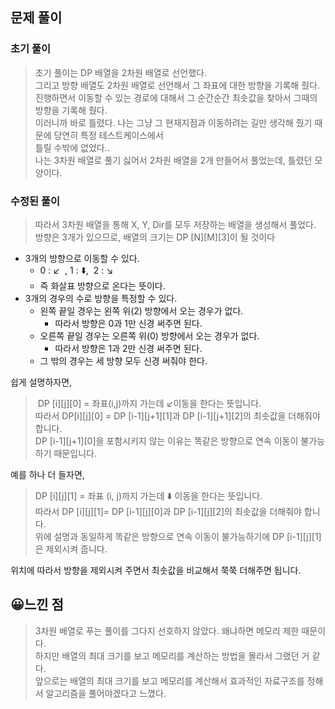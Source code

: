 ## 문제 풀이

### 초기 풀이

> 초기 풀이는 DP 배열을 2차원 배열로 선언했다.  
> 그리고 방향 배열도 2차원 배열로 선언해서 그 좌표에 대한 방향을 기록해 줬다.  
> 진행하면서 이동할 수 있는 경로에 대해서 그 순간순간 최솟값을 찾아서 그때의 방향을 기록해 줬다.  
> 이러니까 바로 틀렸다. 나는 그냥 그 현재지점과 이동하려는 길만 생각해 줬기 때문에 당연히 특정 테스트케이스에서   
> 틀릴 수밖에 없었다..  
> 나는 3차원 배열로 풀기 싫어서 2차원 배열을 2개 만들어서 풀었는데, 틀렸던 모양이다.

### 수정된 풀이

> 따라서 3차원 배열을 통해 X, Y, Dir를 모두 저장하는 배열을 생성해서 풀었다.  
> 방향은 3개가 있으므로, 배열의 크기는 DP \[N\]\[M\]\[3\]이 될 것이다

-   3개의 방향으로 이동할 수 있다.
    -   0 : ↙️  , 1 : ⬇️,  2 : ↘️ 
    -   즉 화살표 방향으로 온다는 뜻이다.
-   3개의 경우의 수로 방향을 특정할 수 있다.
    -   왼쪽 끝일 경우는 왼쪽 위(2) 방향에서 오는 경우가 없다.
        -   따라서 방향은 0과 1만 신경 써주면 된다.
    -   오른쪽 끝일 경우는 오른쪽 위(0) 방향에서 오는 경우가 없다.
        -   따라서 방향은 1과 2만 신경 써주면 된다.
    -   그 밖의 경우는 세 방향 모두 신경 써줘야 한다.

쉽게 설명하자면,

>  DP \[i\]\[j\]\[0\] = 좌표(i,j)까지 가는데 ↙️이동을 한다는 뜻입니다.  
> 따라서 DP\[i\]\[j\]\[0\] = DP \[i-1\]\[j+1\]\[1\]과 DP \[i-1\]\[j+1\]\[2\]의 최솟값을 더해줘야 합니다.  
> DP \[i-1\]\[j+1\]\[0\]을 포함시키지 않는 이유는 똑같은 방향으로 연속 이동이 불가능하기 때문입니다.

예를 하나 더 들자면,

> DP \[i\]\[j\]\[1\] = 좌표 (i, j)까지 가는데 ⬇️ 이동을 한다는 뜻입니다.  
> 따라서 DP \[i\]\[j\]\[1\]= DP \[i-1\]\[j\]\[0\]과 DP \[i-1\]\[j\]\[2\]의 최솟값을 더해줘야 합니다.  
> 위에 설명과 동일하게 똑같은 방향으로 연속 이동이 불가능하기에 DP \[i-1\]\[j\]\[1\]은 제외시켜 줍니다.

위치에 따라서 방향을 제외시켜 주면서 최솟값을 비교해서 쭉쭉 더해주면 됩니다.

## 😀느낀 점

> 3차원 배열로 푸는 풀이를 그다지 선호하지 않았다. 왜냐하면 메모리 제한 때문이다.  
> 하지만 배열의 최대 크기를 보고 메모리를 계산하는 방법을 몰라서 그랬던 거 같다.  
> 앞으로는 배열의 최대 크기를 보고 메모리를 계산해서 효과적인 자료구조를 정해서 알고리즘을 풀어야겠다고 느꼈다.
